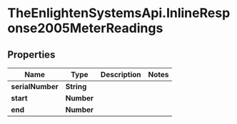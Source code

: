 # TheEnlightenSystemsApi.InlineResponse2005MeterReadings

## Properties

Name | Type | Description | Notes
------------ | ------------- | ------------- | -------------
**serialNumber** | **String** |  | 
**start** | **Number** |  | 
**end** | **Number** |  | 


